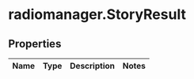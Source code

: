 # radiomanager.StoryResult

## Properties
Name | Type | Description | Notes
------------ | ------------- | ------------- | -------------


